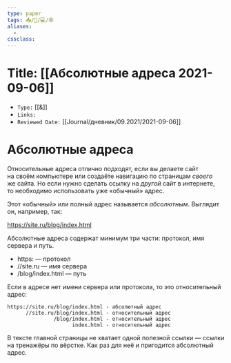 ```yaml
---
type: paper
tags: 📥️/📜️/💻/🕸
aliases:
  - 
cssclass: 
---
```




# Title: **[[Абсолютные адреса 2021-09-06]]**
- `Type:` [[&]]
- `Links:`
- `Reviewed Date:` [[Journal/дневник/09.2021/2021-09-06]]

# Абсолютные адреса

Относительные адреса отлично подходят, если вы делаете сайт на своём компьютере или создаёте навигацию по страницам _своего_ же сайта. Но если нужно сделать ссылку на _другой_ сайт в интернете, то необходимо использовать уже «обычный» адрес.

Этот «обычный» или полный адрес называется _абсолютным_. Выглядит он, например, так:

https://site.ru/blog/index.html

Абсолютные адреса содержат минимум три части: протокол, имя сервера и путь.

- https:           — протокол
- //site.ru        — имя сервера
- /blog/index.html — путь

Если в адресе нет имени сервера или протокола, то это относительный адрес:

 
``` 
https://site.ru/blog/index.html - абсолютный адрес
      //site.ru/blog/index.html - относительный адрес
               /blog/index.html - относительный адрес
                     index.html - относительный адрес
```
В тексте главной страницы не хватает одной полезной ссылки — ссылки на тренажёры по вёрстке. Как раз для неё и пригодится абсолютный адрес.